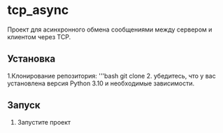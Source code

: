 # tcp_async
Проект для асинхронного обмена сообщениями между сервером и клиентом через TCP.

## Установка 
1.Клонирование репозитория:
'''bash
git clone <repo-url> 
2. убедитесь, что у вас установлена версия Python 3.10 и необходимые зависимости.
## Запуск 
1. Запустите проект 
